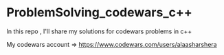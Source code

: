 # ProblemSolving_codewars_c++
In this repo , I'll share my solutions for codewars problems in c++

My codewars account => https://www.codewars.com/users/alaasharshera
